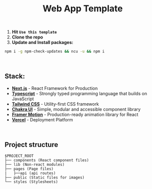 <h1 align="center"> Web App Template </h1>

<br />

1. **Hit `Use this template`**
2. **Clone the repo**
3. **Update and Install packages:**
```bash
npm i -g npm-check-updates && ncu -u && npm i
```

<br />

## Stack:

- **[Next.js](https://nextjs.org/)** -  React Framework for Production
- **[Typescript](https://www.typescriptlang.org/)** - Strongly typed programming language that builds on JavaScript
- **[Tailwind CSS](https://tailwindcss.com/)** - Utility-first CSS framework
- **[Chakra UI](https://chakra-ui.com/)** - Simple, modular and accessible component library
- **[Framer Motion](https://www.framer.com/motion/)** - Production-ready animation library for React
- **[Vercel](https://vercel.com/dashboard)** - Deployment Platform

<br />

##  Project structure

```
$PROJECT_ROOT
├── components (React component files)
├── lib (Non-react modules)
├── pages (Page files)
|   ├──api (api routes)
├── public (Static files for images)
└── styles (Stylesheets)
```
